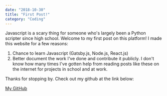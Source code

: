 ```yaml
---
date: "2018-10-30"
title: "First Post!"
category: "Coding"
---
```


Javascript is a scary thing for someone who's largely been a Python scripter since high school. Welcome to my first post on this platform! I made this website for a few reasons:

1) Chance to learn Javascript (Gatsby.js, Node.js, React.js)
2) Better document the work I've done and contribute it publicly. I don't know how many times I've gotten help from reading posts like these on the internet for projects in school and at work.

Thanks for stopping by. Check out my github at the link below:

[My GitHub](http://github.com/wangraym) 